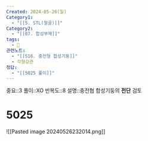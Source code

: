 ```yaml
---
Created: 2024-05-26(일)
Category1:
  - "[[5. STL(철골)]]"
Category2:
  - "[[07. 합성부재]]"
tags:
  - 🧮
관련노트:
  - "[[S16. 충전형 합성기둥]]"
  - 각형강관
정답:
  - "[[5025 풀이]]"
---
```

중요::3
풀이::XO
반복도::8
설명::충전협 합성기둥의 **전단** 검토
#  5025
![[Pasted image 20240526232014.png]]

